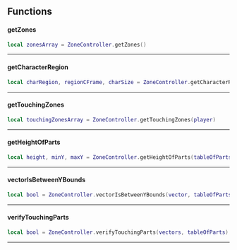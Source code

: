 ## Functions

#### getZones
```lua
local zonesArray = ZoneController.getZones()
```

----
#### getCharacterRegion
```lua
local charRegion, regionCFrame, charSize = ZoneController.getCharacterRegion(player)
```

----
#### getTouchingZones
```lua
local touchingZonesArray = ZoneController.getTouchingZones(player)
```

----
#### getHeightOfParts
```lua
local height, minY, maxY = ZoneController.getHeightOfParts(tableOfParts)
```

----
#### vectorIsBetweenYBounds
```lua
local bool = ZoneController.vectorIsBetweenYBounds(vector, tableOfParts)
```

----
#### verifyTouchingParts
```lua
local bool = ZoneController.verifyTouchingParts(vectors, tableOfParts)
```

----
